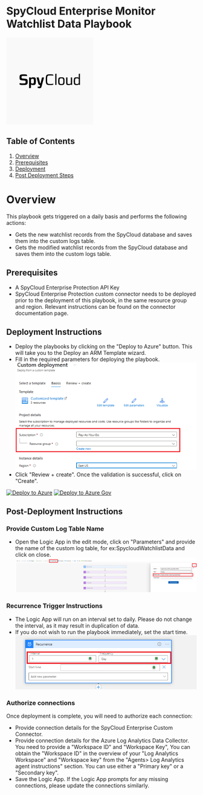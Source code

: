 # SpyCloud Enterprise Monitor Watchlist Data Playbook 

![SpyCloud Enterprise](images/logo.png)

## Table of Contents

1. [Overview](#overview)
2. [Prerequisites](#prerequisites)
3. [Deployment](#deployment)
4. [Post Deployment Steps](#postdeployment)


<a name="overview">

# Overview
This playbook gets triggered on a daily basis and performs the following actions:

- Gets the new watchlist records from the SpyCloud database and saves them into the custom logs table.
- Gets the modified watchlist records from the SpyCloud database and saves them into the custom logs table.

<a name="prerequisites">

## Prerequisites
- A SpyCloud Enterprise Protection API Key
- SpyCloud Enterprise Protection custom connector needs to be deployed prior to the deployment of this playbook, in the same resource group and region. Relevant instructions can be found on the connector documentation page.

<a name="deployment">

## Deployment Instructions
- Deploy the playbooks by clicking on the "Deploy to Azure" button. This will take you to the Deploy an ARM Template wizard.
- Fill in the required parameters for deploying the playbook.
  ![deployment](images/deployment.png)
- Click "Review + create". Once the validation is successful, click on "Create".

[![Deploy to Azure](https://aka.ms/deploytoazurebutton)](https://portal.azure.com/#create/Microsoft.Template/uri/https%3A%2F%2Fraw.githubusercontent.com%2FAzure%2FAzure-Sentinel%2Fmaster%2FSolutions%2FSpyCloud%20Enterprise%20Protection%2FPlaybooks%2FSpyCloud-Monitor-Watchlist-Data%2Fazuredeploy.json)
[![Deploy to Azure Gov](https://aka.ms/deploytoazuregovbutton)](https://portal.azure.us/#create/Microsoft.Template/uri/https%3A%2F%2Fraw.githubusercontent.com%2FAzure%2FAzure-Sentinel%2Fmaster%2FSolutions%2FSpyCloud%20Enterprise%20Protection%2FPlaybooks%2FSpyCloud-Monitor-Watchlist-Data%2Fazuredeploy.json)

<a name="postdeployment">

## Post-Deployment Instructions
### Provide Custom Log Table Name
- Open the Logic App in the edit mode, click on "Parameters" and provide the name of the custom log table, for ex:SpycloudWatchlistData and click on close.
  ![parameters](images/parameters.png)

### Recurrence Trigger Instructions
- The Logic App will run on an interval set to daily. Please do not change the interval, as it may result in duplication of data.
- If you do not wish to run the playbook immediately, set the start time.
  ![recurrence](images/recurrence.png)

### Authorize connections
Once deployment is complete, you will need to authorize each connection:
- Provide connection details for the SpyCloud Enterprise Custom Connector.
- Provide connection details for the Azure Log Analytics Data Collector. You need to provide a "Workspace ID" and "Workspace Key", You can obtain the "Workspace ID" in the overview of your "Log Analytics Workspace" and "Workspace key" from the "Agents> Log Analytics agent instructions" section. You can use either a "Primary key" or a "Secondary key".
- Save the Logic App. If the Logic App prompts for any missing connections, please update the connections similarly.

 
